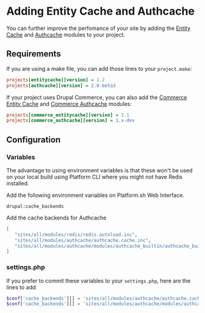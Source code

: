 [//]: # (TODO: This probably wants to go away. This can be a blog article if needed)
# Adding Entity Cache and Authcache

You can further improve the perfomance of your site by adding the
[Entity Cache](https://www.drupal.org/project/entitycache) and
[Authcache](https://www.drupal.org/project/authcache) modules to your
project.

## Requirements

If you are using a make file, you can add those lines to your
`project.make`:

```ini
projects[entitycache][version] = 1.2
projects[authcache][version] = 2.0-beta3
```

If your project uses Drupal Commerce, you can also add the [Commerce
Entity Cache](https://www.drupal.org/project/commerce_entitycache) and
[Commerce Authcache](https://www.drupal.org/project/commerce_authcache)
modules:

```ini
projects[commerce_entitycache][version] = 1.1
projects[commerce_authcache][version] = 1.x-dev
```

## Configuration

### Variables

The advantage to using environment variables is that these won't be used
on your local build using Platform CLI where you might not have Redis
installed.

Add the following environment variables on Platform.sh Web Interface.

`drupal:cache_backends`

Add the cache backends for Authcache

```bash
[
   "sites/all/modules/redis/redis.autoload.inc",
   "sites/all/modules/authcache/authcache.cache.inc",
   "sites/all/modules/authcache/modules/authcache_builtin/authcache_builtin.cache.inc"
]
```

### settings.php

If you prefer to commit these variables to your `settings.php`, here are
the lines to add:

```php
$conf['cache_backends'][] = 'sites/all/modules/authcache/authcache.cache.inc';
$conf['cache_backends'][] = 'sites/all/modules/authcache/modules/authcache_builtin/authcache_builtin.cache.inc';
```
